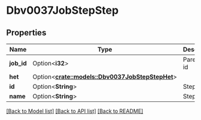 # Dbv0037JobStepStep

## Properties

Name | Type | Description | Notes
------------ | ------------- | ------------- | -------------
**job_id** | Option<**i32**> | Parent job id | [optional]
**het** | Option<[**crate::models::Dbv0037JobStepStepHet**](dbv0_0_37_job_step_step_het.md)> |  | [optional]
**id** | Option<**String**> | Step id | [optional]
**name** | Option<**String**> | Step name | [optional]

[[Back to Model list]](../README.md#documentation-for-models) [[Back to API list]](../README.md#documentation-for-api-endpoints) [[Back to README]](../README.md)


